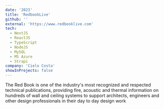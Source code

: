 ```yaml
---
date: '2023'
title: 'RedbookLive'
github: ''
external: 'https://www.redbooklive.com'
tech:
  - NextJS
  - ReactJS
  - TypeScript
  - NodeJS
  - MySQL
  - MS Azure
  - Strapi
company: 'Cielo Costa'
showInProjects: false
---
```


The Red Book is one of the industry's most recognized and respected technical publications, providing fire, acoustic and thermal information on hundreds of wall and ceiling systems to support architects, engineers and other design professionals in their day to day design work